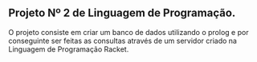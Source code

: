 Projeto Nº 2 de Linguagem de Programação.
---

O projeto consiste em criar um banco de dados utilizando o prolog e por conseguinte ser feitas as consultas através de um servidor criado na Linguagem de Programação Racket.


